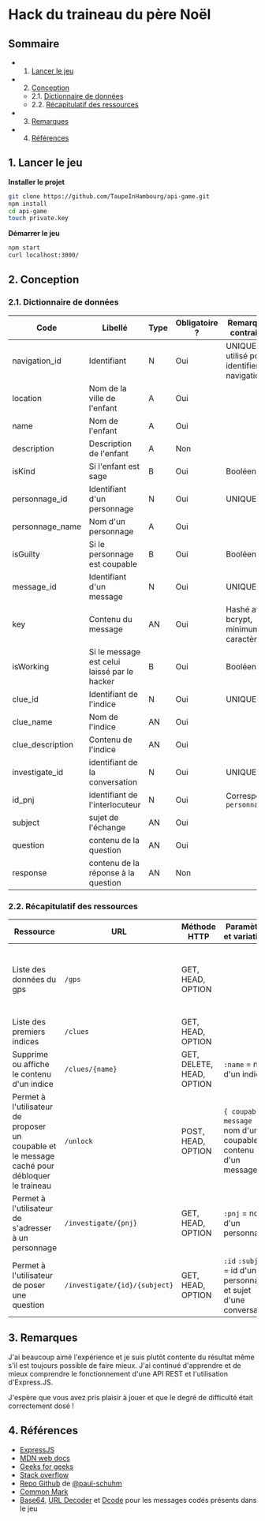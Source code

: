# Hack du traineau du père Noël

## Sommaire
<!-- vscode-markdown-toc -->
* 1. [Lancer le jeu](#Lancerlejeu)
* 2. [Conception](#Conception)
	* 2.1. [Dictionnaire de données](#Dictionnairededonnes)
	* 2.2. [Récapitulatif des ressources](#Rcapitulatifdesressources)
* 3. [Remarques](#Remarques)
* 4. [Références](#Rfrences)

<!-- vscode-markdown-toc-config
	numbering=true
	autoSave=true
	/vscode-markdown-toc-config -->
<!-- /vscode-markdown-toc -->

##  1. <a name='Lancerlejeu'></a>Lancer le jeu

**Installer le projet**
~~~bash
git clone https://github.com/TaupeInHambourg/api-game.git
npm install
cd api-game
touch private.key
~~~

**Démarrer le jeu**
~~~bash
npm start
curl localhost:3000/
~~~

##  2. <a name='Conception'></a>Conception
###  2.1. <a name='Dictionnairededonnes'></a>Dictionnaire de données
| Code | Libellé | Type | Obligatoire ? | Remarque et contraintes |
|---------------|---------------------------|--------|---------------------------|----------------------------------------------|
| navigation_id | Identifiant | N | Oui | UNIQUE, utilisé pour identifier une navigation |
| location | Nom de la ville de l'enfant | A | Oui | |
| name | Nom de l'enfant | A | Oui | |
| description | Description de l'enfant | A | Non | |
| isKind | Si l'enfant est sage | B | Oui | Booléen |
| personnage_id | Identifiant d'un personnage | N | Oui | UNIQUE |
| personnage_name | Nom d'un personnage | A | Oui | |
| isGuilty | Si le personnage est coupable | B | Oui | Booléen |
| message_id | Identifiant d'un message | N | Oui | UNIQUE |
| key | Contenu du message | AN | Oui | Hashé avec bcrypt, minimum 8 caractères |
| isWorking | Si le message est celui laissé par le hacker | B | Oui | Booléen |
| clue_id | Identifiant de l'indice | N | Oui | UNIQUE |
| clue_name | Nom de l'indice | AN | Oui | |
| clue_description | Contenu de l'indice | AN | Oui | |
| investigate_id | identifiant de la conversation | N | Oui | UNIQUE |
| id_pnj | identifiant de l'interlocuteur | N | Oui | Correspond à `personnage_id` |
| subject | sujet de l'échange | AN | Oui | |
| question | contenu de la question | AN | Oui | |
| response | contenu de la réponse à la question | AN | Non | |

###  2.2. <a name='Rcapitulatifdesressources'></a>Récapitulatif des ressources
| Ressource | URL | Méthode HTTP | Paramètres et variations | Commentaires |
|------------------|----------------------|--------------|---------------------------------|--------------------------------|
| Liste des données du gps | `/gps` | GET, HEAD, OPTION | | Page protégée : affiche les données si le coupable et le message caché ont été trouvés |
| Liste des premiers indices | `/clues` | GET, HEAD, OPTION | | |
| Supprime ou affiche le contenu d'un indice | `/clues/{name}` | GET, DELETE, HEAD, OPTION | `:name` = nom d'un indice | |
| Permet à l'utilisateur de proposer un coupable et le message caché pour débloquer le traineau | `/unlock` | POST, HEAD, OPTION | `{ coupable, message }` = nom d'un coupable et contenu d'un message | Si les conditions sont rénuies, envoie un JWT qui permettra à l'utilisateur de débloquer le traineau |
| Permet à l'utilisateur de s'adresser à un personnage | `/investigate/{pnj}` | GET, HEAD, OPTION | `:pnj` = nom d'un personnage | |
| Permet à l'utilisateur de poser une question | `/investigate/{id}/{subject}` | GET, HEAD, OPTION | `:id` `:subject` = id d'un personnage et sujet d'une conversation | |

##  3. <a name='Remarques'></a>Remarques
J'ai beaucoup aimé l'expérience et je suis plutôt contente du résultat même s'il est toujours possible de faire mieux. J'ai continué d'apprendre et de mieux comprendre le fonctionnement d'une API REST et l'utilisation d'Express.JS.

J'espère que vous avez pris plaisir à jouer et que le degré de difficulté était correctement dosé !
##  4. <a name='Rfrences'></a>Références
- [ExpressJS](https://expressjs.com/en/)
- [MDN web docs](https://developer.mozilla.org/en-US/docs/Learn/Server-side/Express_Nodejs)
- [Geeks for geeks](https://www.geeksforgeeks.org/)
- [Stack overflow](https://stackoverflow.com/)
- [Repo Github](https://github.com/paul-schuhm/web-api) de [@paul-schuhm](https://github.com/paul-schuhm)
- [Common Mark](https://commonmark.org/help/)
- [Base64](https://www.base64decode.org/fr/), [URL Decoder](https://www.urldecoder.org/) et [Dcode](https://www.dcode.fr/chiffre-cesar) pour les messages codés présents dans le jeu